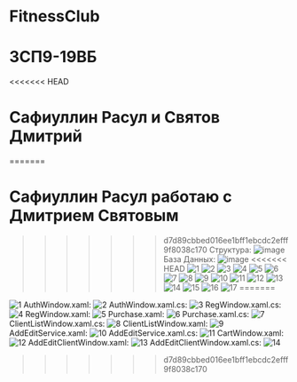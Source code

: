 # FitnessClub
# 3СП9-19ВБ
<<<<<<< HEAD
# Сафиуллин Расул и Святов Дмитрий
=======
# Сафиуллин Расул работаю с Дмитрием Святовым
>>>>>>> d7d89cbbed016ee1bff1ebcdc2efff9f8038c170
Структура:
![image](https://user-images.githubusercontent.com/125872831/224944524-cc4b6668-736e-49cf-8972-b93c5a443de3.png)
База Данных:
![image](https://user-images.githubusercontent.com/125872831/224944876-590694f5-bf1d-4357-a1ed-fd5e8033b3a9.png)
<<<<<<< HEAD
![1](https://user-images.githubusercontent.com/125872831/227912532-ddad757b-4e48-441b-94fb-b15fb8ffd142.PNG)
![2](https://user-images.githubusercontent.com/125872831/227912570-0cdac0fc-fa18-4f5c-bfd8-88b64f1f65ba.PNG)
![3](https://user-images.githubusercontent.com/125872831/227912586-19728abf-ae43-407d-87da-35e41d7bdba4.PNG)
![4](https://user-images.githubusercontent.com/125872831/227912605-579b9bf7-78f6-47db-8431-6e784733157e.PNG)
![5](https://user-images.githubusercontent.com/125872831/227912623-4ee40b99-4a46-4adb-8306-4dfb02155a03.PNG)
![6](https://user-images.githubusercontent.com/125872831/227912638-f8d05f04-38e9-4029-ab1c-dc9a659b7470.PNG)
![7](https://user-images.githubusercontent.com/125872831/227912668-94c4c059-c893-4490-9417-50c147989461.PNG)
![8](https://user-images.githubusercontent.com/125872831/227912687-84d67ad4-6e1e-46c1-bad3-096e28398841.PNG)
![9](https://user-images.githubusercontent.com/125872831/227912725-ecc9618c-97ae-49f5-aaa5-2ad78172002c.PNG)
![10](https://user-images.githubusercontent.com/125872831/227912742-8e8d3187-9743-4044-8c70-09eefd5dc968.PNG)
![11](https://user-images.githubusercontent.com/125872831/227912764-57a49128-7c01-4387-ad6f-5ff966cd3772.PNG)
![12](https://user-images.githubusercontent.com/125872831/227912781-e1bf87d0-072e-41d8-9a95-5b8d64896a9c.PNG)
![13](https://user-images.githubusercontent.com/125872831/227912788-f99ddf5a-1050-4533-834b-b3a8bf23cdbc.PNG)
![14](https://user-images.githubusercontent.com/125872831/227912809-ab73f27a-0e8f-41f2-afa9-082ad6a6600a.PNG)
![15](https://user-images.githubusercontent.com/125872831/227912826-b01fd779-e1de-455f-81c3-66b169531a6e.PNG)
![16](https://user-images.githubusercontent.com/125872831/227912841-c8ee3dcc-ca53-499a-a30f-48f4b334822d.PNG)
![17](https://user-images.githubusercontent.com/125872831/227912852-f57b7a28-1b9b-45c6-97d5-c4eeb7902bac.PNG)
=======

![1](https://user-images.githubusercontent.com/125872831/227912532-ddad757b-4e48-441b-94fb-b15fb8ffd142.PNG)
AuthWindow.xaml:
![2](https://user-images.githubusercontent.com/125872831/227912570-0cdac0fc-fa18-4f5c-bfd8-88b64f1f65ba.PNG)
AuthWindow.xaml.cs:
![3](https://user-images.githubusercontent.com/125872831/227912586-19728abf-ae43-407d-87da-35e41d7bdba4.PNG)
RegWindow.xaml.cs:
![4](https://user-images.githubusercontent.com/125872831/227912605-579b9bf7-78f6-47db-8431-6e784733157e.PNG)
RegWindow.xaml:
![5](https://user-images.githubusercontent.com/125872831/227912623-4ee40b99-4a46-4adb-8306-4dfb02155a03.PNG)
Purchase.xaml:
![6](https://user-images.githubusercontent.com/125872831/227912638-f8d05f04-38e9-4029-ab1c-dc9a659b7470.PNG)
Purchase.xaml.cs:
![7](https://user-images.githubusercontent.com/125872831/227912668-94c4c059-c893-4490-9417-50c147989461.PNG)
ClientListWindow.xaml.cs:
![8](https://user-images.githubusercontent.com/125872831/227912687-84d67ad4-6e1e-46c1-bad3-096e28398841.PNG)
ClientListWindow.xaml:
![9](https://user-images.githubusercontent.com/125872831/227912725-ecc9618c-97ae-49f5-aaa5-2ad78172002c.PNG)
AddEditService.xaml:
![10](https://user-images.githubusercontent.com/125872831/227912742-8e8d3187-9743-4044-8c70-09eefd5dc968.PNG)
AddEditService.xaml.cs:
![11](https://user-images.githubusercontent.com/125872831/227912764-57a49128-7c01-4387-ad6f-5ff966cd3772.PNG)
CartWindow.xaml:
![12](https://user-images.githubusercontent.com/125872831/227912781-e1bf87d0-072e-41d8-9a95-5b8d64896a9c.PNG)
AddEditClientWindow.xaml:
![13](https://user-images.githubusercontent.com/125872831/227912788-f99ddf5a-1050-4533-834b-b3a8bf23cdbc.PNG)
AddEditClientWindow.xaml.cs:
![14](https://user-images.githubusercontent.com/125872831/227912809-ab73f27a-0e8f-41f2-afa9-082ad6a6600a.PNG)
>>>>>>> d7d89cbbed016ee1bff1ebcdc2efff9f8038c170
